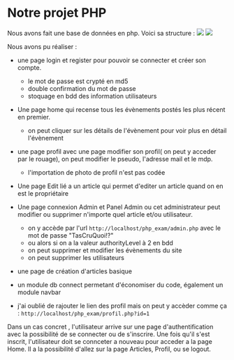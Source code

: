 # Notre projet PHP

 

Nous avons fait une base de données en php.
Voici sa structure : 
![](https://i.imgur.com/8jHBrPB.png)
![](https://i.imgur.com/ugtDCwM.png)

Nous avons pu réaliser :

- une page login et register pour pouvoir se connecter et créer son compte.
    - le mot de passe est crypté en md5
    - double confirmation du mot de passe
    - stoquage en bdd des information utilisateurs

- Une page home qui recense tous les évènements postés les plus récent en premier.
    - on peut cliquer sur les détails de l'évènement pour voir plus en détail l'évènement

- une page profil avec une page modifier son profil( on peut y acceder par le rouage), on peut modifier le pseudo, l'adresse mail et le mdp.
    - l'importation de photo de profil n'est pas codée

- Une page Edit lié a un article qui permet d'editer un article quand on en est le propriétaire

- Une page connexion Admin et Panel Admin ou cet administrateur peut modifier ou supprimer n'importe quel article et/ou utilisateur.
    - on y accède par l'url `http://localhost/php_exam/admin.php` avec le mot de passe "TasCruQuoi!?"
    - ou alors si on a la valeur authorityLevel à 2 en bdd
    - on peut supprimer et modifier les évènements du site
    - on peut supprimer les utilisateurs

- une page de création d'articles basique

- un module db connect permetant d'économiser du code, également un module navbar

- j'ai oublié de rajouter le lien des profil mais on peut y accèder comme ça : `http://localhost/php_exam/profil.php?id=1`

Dans un cas concret , l'utilisateur arrive sur une page d'authentification avec la possibilité de se connecter ou de s'inscrire.
Une fois qu'il s'est inscrit, l'utilisateur doit se connceter a nouveau pour acceder a la page Home.
Il a la possibilité d'allez sur la page Articles, Profil, ou se logout.
